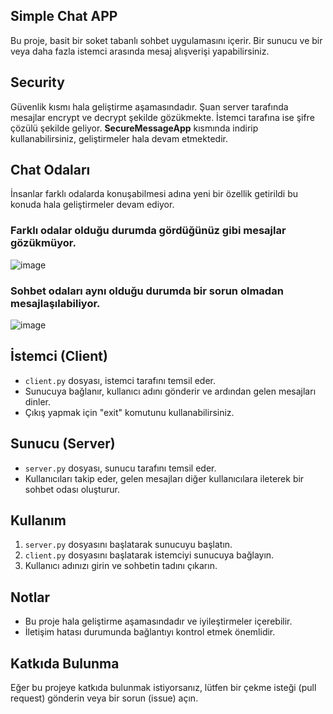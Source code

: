 ## Simple Chat APP

Bu proje, basit bir soket tabanlı sohbet uygulamasını içerir. Bir sunucu ve bir veya daha fazla istemci arasında mesaj alışverişi yapabilirsiniz.

## Security

Güvenlik kısmı hala geliştirme aşamasındadır. Şuan server tarafında mesajlar encrypt ve decrypt şekilde gözükmekte. İstemci tarafına ise şifre çözülü şekilde geliyor.
**SecureMessageApp** kısmında indirip kullanabilirsiniz, geliştirmeler hala devam etmektedir.


## Chat Odaları

İnsanlar farklı odalarda konuşabilmesi adına yeni bir özellik getirildi bu konuda hala geliştirmeler devam ediyor. 

### Farklı odalar olduğu durumda gördüğünüz gibi mesajlar gözükmüyor.

![image](https://github.com/ugurcomptech/SimpleChatApp/assets/133202238/6d4305b0-9b54-4b59-b174-9d8bb54057a4)

### Sohbet odaları aynı olduğu durumda bir sorun olmadan mesajlaşılabiliyor.

![image](https://github.com/ugurcomptech/SimpleChatApp/assets/133202238/0a38c96b-ad21-4bbe-a54d-95549faa4221)



## İstemci (Client)

- `client.py` dosyası, istemci tarafını temsil eder.
- Sunucuya bağlanır, kullanıcı adını gönderir ve ardından gelen mesajları dinler.
- Çıkış yapmak için "exit" komutunu kullanabilirsiniz.

## Sunucu (Server)

- `server.py` dosyası, sunucu tarafını temsil eder.
- Kullanıcıları takip eder, gelen mesajları diğer kullanıcılara ileterek bir sohbet odası oluşturur.

## Kullanım

1. `server.py` dosyasını başlatarak sunucuyu başlatın.
2. `client.py` dosyasını başlatarak istemciyi sunucuya bağlayın.
3. Kullanıcı adınızı girin ve sohbetin tadını çıkarın.

## Notlar

- Bu proje hala geliştirme aşamasındadır ve iyileştirmeler içerebilir.
- İletişim hatası durumunda bağlantıyı kontrol etmek önemlidir.

## Katkıda Bulunma

Eğer bu projeye katkıda bulunmak istiyorsanız, lütfen bir çekme isteği (pull request) gönderin veya bir sorun (issue) açın.
